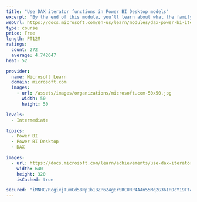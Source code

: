 ```yaml
---
title: "Use DAX iterator functions in Power BI Desktop models"
excerpt: "By the end of this module, you’ll learn about what the family of iterator functions can do and how to use them in your DAX calculations. Calculations will include custom summarizations, ranking, and concatenation."
webUrl: https://docs.microsoft.com/en-us/learn/modules/dax-power-bi-iterator-functions/
type: course
price: Free
length: PT12M
ratings:
  count: 272
  average: 4.742647
heat: 52

provider:
  name: Microsoft Learn
  domain: microsoft.com
  images:
    - url: /assets/images/organizations/microsoft.com-50x50.jpg
      width: 50
      height: 50

levels:
  - Intermediate

topics:
  - Power BI
  - Power BI Desktop
  - DAX

images:
  - url: https://docs.microsoft.com/learn/achievements/use-dax-iterator-functions-power-bi-desktop-social.png
    width: 640
    height: 320
    isCached: true

secured: "iMNHC/RcgixjTumCd58Np1b1BZP6Z4g8rSRCURP4AAn55Mq2G36IROcY19Tt4ZZhPI2SPrZgy4KGu6Ujx5o5FwljFeWmic0Rwq/t1g2pw8PedAg9Pzj2ZmoUKrFX4kch9PxL7wAD2eM+haI5vbCOLMxtjDfflzfpyRTDvopcAK5TOPz1b83+o2F4uYaUfHrCheIXaHtKWuRLZsiVQba/XfbrXS2GB3nUrD+cQFLq6MS6RL4hFLrmNDgMtrd8B30T4LTgr7GH1deqZ1jCZm5bnv2SAAIGQQw/bKX3JHTiXlSwViIyHot1azyMKXvjEYO0jhegEmCjtFynKs3/ZPWL4tef3geNKrh1ClEJxqVuf6FUK2nht4RiY2cot0lLOszClXZaFckeJc02M0sFvZ1IddjFJ7ofNbh3qQ67mqWZckk=;zIBZdDtTo/fs3Td9U7+t3Q=="
---
```


